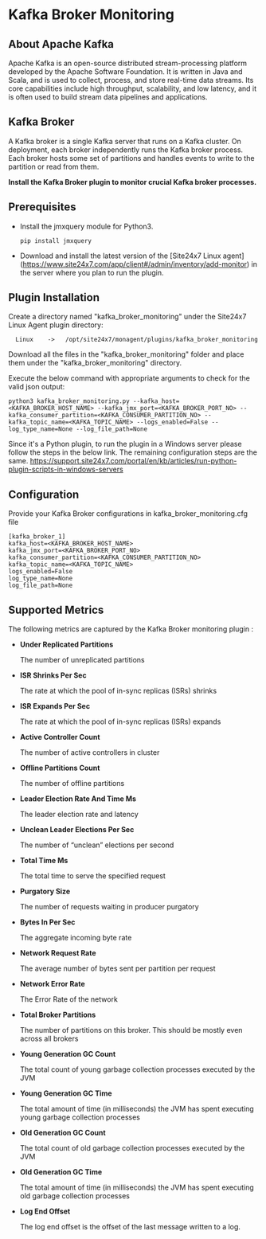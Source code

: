 # **Kafka Broker Monitoring**

## About Apache Kafka

Apache Kafka is an open-source distributed stream-processing platform developed by the Apache Software Foundation. It is written in Java and Scala, and is used to collect, process, and store real-time data streams. Its core capabilities include high throughput, scalability, and low latency, and it is often used to build stream data pipelines and applications.

## Kafka Broker
A Kafka broker is a single Kafka server that runs on a Kafka cluster. On deployment, each broker independently runs the Kafka broker process. Each broker hosts some set of partitions and handles events to write to the partition or read from them.

**Install the Kafka Broker plugin to monitor crucial Kafka broker processes.**


## Prerequisites

- Install the jmxquery module for Python3.
  ```
  pip install jmxquery
  ```

- Download and install the latest version of the [Site24x7 Linux agent] (https://www.site24x7.com/app/client#/admin/inventory/add-monitor) in the server where you plan to run the plugin.

## Plugin Installation
Create a directory named "kafka_broker_monitoring" under the Site24x7 Linux Agent plugin directory:
```
  Linux    ->   /opt/site24x7/monagent/plugins/kafka_broker_monitoring
  ```
Download all the files in the "kafka_broker_monitoring" folder and place them under the "kafka_broker_monitoring" directory.

Execute the below command with appropriate arguments to check for the valid json output:
```
python3 kafka_broker_monitoring.py --kafka_host=<KAFKA_BROKER_HOST_NAME> --kafka_jmx_port=<KAFKA_BROKER_PORT_NO> --kafka_consumer_partition=<KAFKA_CONSUMER_PARTITION_NO> --kafka_topic_name=<KAFKA_TOPIC_NAME> --logs_enabled=False --log_type_name=None --log_file_path=None
```

Since it's a Python plugin, to run the plugin in a Windows server please follow the steps in the below link. The remaining configuration steps are the same.
https://support.site24x7.com/portal/en/kb/articles/run-python-plugin-scripts-in-windows-servers

## Configuration
Provide your Kafka Broker configurations in kafka_broker_monitoring.cfg file

```
[kafka_broker_1]
kafka_host=<KAFKA_BROKER_HOST_NAME>
kafka_jmx_port=<KAFKA_BROKER_PORT_NO>
kafka_consumer_partition=<KAFKA_CONSUMER_PARTITION_NO>
kafka_topic_name=<KAFKA_TOPIC_NAME>
logs_enabled=False
log_type_name=None
log_file_path=None
```



## Supported Metrics
The following metrics are captured by the Kafka Broker monitoring plugin :

- **Under Replicated Partitions**

    The number of unreplicated partitions
- **ISR Shrinks Per Sec**

    The rate at which the pool of in-sync replicas (ISRs) shrinks

- **ISR Expands Per Sec**

    The rate at which the pool of in-sync replicas (ISRs) expands
- **Active Controller Count**

    The number of active controllers in cluster

- **Offline Partitions Count**

    The number of offline partitions

- **Leader Election Rate And Time Ms**

    The leader election rate and latency

- **Unclean Leader Elections Per Sec**

    The number of “unclean” elections per second
- **Total Time Ms**

    The total time to serve the specified request

- **Purgatory Size**

    The number of requests waiting in producer purgatory
- **Bytes In Per Sec**

    The aggregate incoming byte rate
- **Network Request Rate**

    The average number of bytes sent per partition per request
- **Network Error Rate**

    The Error Rate of the network
- **Total Broker Partitions**

    The number of partitions on this broker. This should be mostly even across all brokers
- **Young Generation GC Count**

    The total count of young garbage collection processes executed by the JVM
- **Young Generation GC Time**

    The total amount of time (in milliseconds) the JVM has spent executing young garbage collection processes
- **Old Generation GC Count**

    The total count of old garbage collection processes executed by the JVM
- **Old Generation GC Time**

    The total amount of time (in milliseconds) the JVM has spent executing old garbage collection processes
- **Log End Offset**

    The log end offset is the offset of the last message written to a log.
